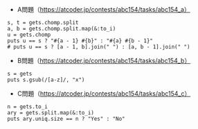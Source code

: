 - A問題（https://atcoder.jp/contests/abc154/tasks/abc154_a）

```
s, t = gets.chomp.split
a, b = gets.chomp.split.map(&:to_i)
u = gets.chomp
puts u == s ? "#{a - 1} #{b}" : "#{a} #{b - 1}"
# puts u == s ? [a - 1, b].join(" ") : [a, b - 1].join(" ")
```

- B問題（https://atcoder.jp/contests/abc154/tasks/abc154_b）
```
s = gets
puts s.gsub(/[a-z]/, "x")
```

- C問題（https://atcoder.jp/contests/abc154/tasks/abc154_c）
```
n = gets.to_i
ary = gets.split.map(&:to_i)
puts ary.uniq.size == n ? "Yes" : "No"
```
